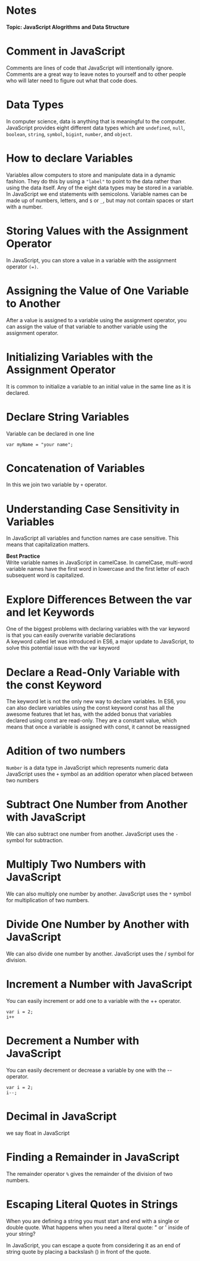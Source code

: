 # Notes
<strong>Topic: JavaScript Alogrithms and Data Structure</strong>

# Comment in JavaScript
Comments are lines of code that JavaScript will intentionally ignore. Comments are a great way to leave notes to yourself and to other people who will later need to figure out what that code does.

# Data Types
In computer science, data is anything that is meaningful to the computer. JavaScript provides eight different data types which are ```undefined```, ```null```, ```boolean```, ```string```, ```symbol```, ```bigint```, ```number```, and ```object```.

# How to declare Variables
Variables allow computers to store and manipulate data in a dynamic fashion. They do this by using a ```"label"``` to point to the data rather than using the data itself. Any of the eight data types may be stored in a variable.
<br>
In JavaScript we end statements with semicolons. Variable names can be made up of numbers, letters, and ```$``` or ```_```, but may not contain spaces or start with a number.

# Storing Values with the Assignment Operator
In JavaScript, you can store a value in a variable with the assignment operator ```(=)```.

# Assigning the Value of One Variable to Another
After a value is assigned to a variable using the assignment operator, you can assign the value of that variable to another variable using the assignment operator.

# Initializing Variables with the Assignment Operator
It is common to initialize a variable to an initial value in the same line as it is declared.

# Declare String Variables 
Variable can be declared in one line
```
var myName = "your name";
```
# Concatenation of Variables
In this we join two variable by ```+``` operator.

# Understanding Case Sensitivity in Variables
In JavaScript all variables and function names are case sensitive. This means that capitalization matters.

<strong>Best Practice</strong>
<br>
Write variable names in JavaScript in camelCase. In camelCase, multi-word variable names have the first word in lowercase and the first letter of each subsequent word is capitalized.

# Explore Differences Between the var and let Keywords
One of the biggest problems with declaring variables with the var keyword is that you can easily overwrite variable declarations
<br>
A keyword called let was introduced in ES6, a major update to JavaScript, to solve this potential issue with the var keyword

# Declare a Read-Only Variable with the const Keyword
The keyword let is not the only new way to declare variables. In ES6, you can also declare variables using the const keyword
const has all the awesome features that let has, with the added bonus that variables declared using const are read-only. They are a constant value, which means that once a variable is assigned with const, it cannot be reassigned

# Adition of two numbers
```Number``` is a data type in JavaScript which represents numeric data
JavaScript uses the ```+``` symbol as an addition operator when placed between two numbers

# Subtract One Number from Another with JavaScript
We can also subtract one number from another. JavaScript uses the ```-``` symbol for subtraction.

# Multiply Two Numbers with JavaScript
We can also multiply one number by another. JavaScript uses the ```*``` symbol for multiplication of two numbers.

# Divide One Number by Another with JavaScript
We can also divide one number by another. JavaScript uses the / symbol for division.

# Increment a Number with JavaScript
You can easily increment or add one to a variable with the ++ operator.
```
var i = 2;
i++
```

# Decrement a Number with JavaScript
You can easily decrement or decrease a variable by one with the -- operator.
```
var i = 2;
i--;
```

# Decimal in JavaScript
we say float in JavaScript

# Finding a Remainder in JavaScript
The remainder operator ```%``` gives the remainder of the division of two numbers.

# Escaping Literal Quotes in Strings
When you are defining a string you must start and end with a single or double quote. What happens when you need a literal quote: " or ' inside of your string?

In JavaScript, you can escape a quote from considering it as an end of string quote by placing a backslash (\) in front of the quote.